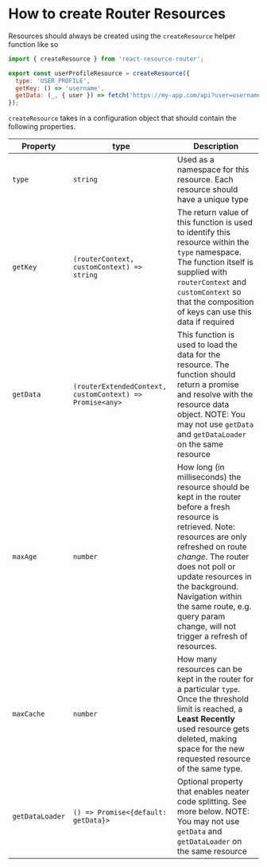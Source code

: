 # How to create Router Resources

Resources should always be created using the `createResource` helper function like so

```js
import { createResource } from 'react-resource-router';

export const userProfileResource = createResource({
  type: 'USER_PROFILE',
  getKey: () => 'username',
  getData: (_, { user }) => fetch('https://my-app.com/api?user=username'),
});
```

`createResource` takes in a configuration object that should contain the following properties.

| Property        | type                                                     | Description                                                                                                                                                                                                                                                                                                                          |
| --------------- | -------------------------------------------------------- | ------------------------------------------------------------------------------------------------------------------------------------------------------------------------------------------------------------------------------------------------------------------------------------------------------------------------------------ |
| `type`          | `string`                                                 | Used as a namespace for this resource. Each resource should have a unique type                                                                                                                                                                                                                                                       |
| `getKey`        | `(routerContext, customContext) => string`               | The return value of this function is used to identify this resource within the `type` namespace. The function itself is supplied with `routerContext` and `customContext` so that the composition of keys can use this data if required                                                                                              |
| `getData`       | `(routerExtendedContext, customContext) => Promise<any>` | This function is used to load the data for the resource. The function should return a promise and resolve with the resource data object. NOTE: You may not use `getData` and `getDataLoader` on the same resource                                                                                                                    |
| `maxAge`        | `number`                                                 | How long (in milliseconds) the resource should be kept in the router before a fresh resource is retrieved. Note: resources are only refreshed on route _change_. The router does not poll or update resources in the background. Navigation within the same route, e.g. query param change, will not trigger a refresh of resources. |
| `maxCache` | `number`                      | How many resources can be kept in the router for a particular `type`. Once the threshold limit is reached, a **Least Recently** used resource gets deleted, making space for the new requested resource of the same type.                                                                                                                                         |
| `getDataLoader` | `() => Promise<{default: getData}>`                      | Optional property that enables neater code splitting. See more below. NOTE: You may not use `getData` and `getDataLoader` on the same resource                                                                                                                                                                                       |